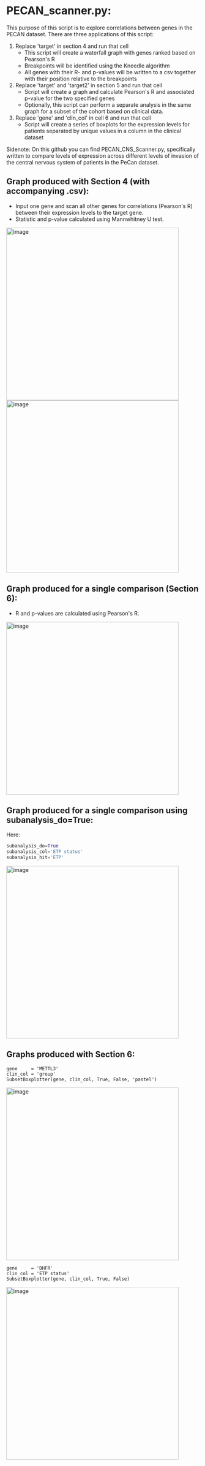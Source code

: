 # PECAN_scanner.py:
This purpose of this script is to explore correlations between genes in the PECAN dataset.
There are three applications of this script:
1. Replace 'target' in section 4 and run that cell
    - This script will create a waterfall graph with genes ranked based on Pearson's R
    - Breakpoints will be identified using the Kneedle algorithm
    - All genes with their R- and p-values will be written to a csv together with their position relative to the breakpoints
2. Replace 'target' and 'target2' in section 5 and run that cell
    - Script will create a graph and calculate Pearson's R and associated p-value for the two specified genes
    - Optionally, this script can perform a separate analysis in the same graph for a subset of the cohort based on clinical data.
3. Replace 'gene' and 'clin_col' in cell 6 and run that cell 
    - Script will create a series of boxplots for the expression levels for patients separated by unique values in a column in the clinical dataset

Sidenote: On this github you can find PECAN_CNS_Scanner.py, specifically written to compare levels of expression across different levels of invasion of the central nervous system of patients in the PeCan dataset.

## Graph produced with Section 4 (with accompanying .csv):
- Input one gene and scan all other genes for correlations (Pearson's R) between their expression levels to the target gene. <br>
- Statistic and p-value calculated using Mannwhitney U test.

<img width="450" alt="image" src="https://github.com/user-attachments/assets/7e027f59-77fb-42e4-96fd-a19409ab2db7">
<br>
<img width="450" alt="image" src="https://github.com/user-attachments/assets/c2f8dde5-1570-4936-a130-4129f171e2da">

## Graph produced for a single comparison (Section 6):
- R and p-values are calculated using Pearson's R.

<img width="450" alt="image" src="https://github.com/user-attachments/assets/93c5ce2d-4f2b-4afa-900b-89d564917d85">

## Graph produced for a single comparison using subanalysis_do=True:
Here:
```python
subanalysis_do=True
subanalysis_col='ETP status'
subanalysis_hit='ETP'
```

<img width="450" alt="image" src="https://github.com/user-attachments/assets/02d20bd9-f1f3-405b-af4b-19a53773a81c">

## Graphs produced with Section 6:
```
gene     = 'METTL3'
clin_col = 'group'
SubsetBoxplotter(gene, clin_col, True, False, 'pastel')
```

<img width="450" alt="image" src="https://github.com/user-attachments/assets/57f2e61d-ed08-4f5d-8139-7bb871dc08ea">

```
gene     = 'DHFR'
clin_col = 'ETP status'
SubsetBoxplotter(gene, clin_col, True, False)
```

<img width="450" alt="image" src="https://github.com/user-attachments/assets/9c77e48e-1b53-468f-9cd6-a367b6c34db9">



